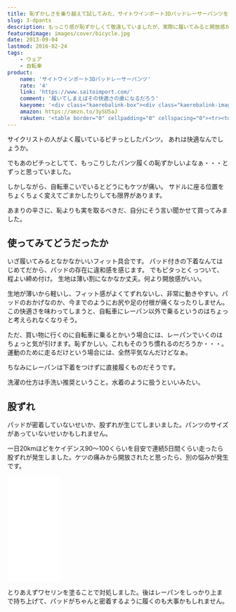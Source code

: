 ```yaml
---
title: 恥ずかしさを乗り越えて試してみた、サイトウインポート3Dパッドレーサーパンツをレビュー
slug: 3-dpants
description: もっこり感が恥ずかしくて敬遠していましたが、実際に履いてみると開放感があって気持ちいです。脚がすんなり動くのでスピードも出しやすく感じます。お尻の痛みに悩むサイクラーは恥ずかしさを乗り越えて一度使ってみてはどうでしょうか。
featuredimage: images/cover/bicycle.jpg
date: 2013-09-04
lastmod: 2016-02-24
tags: 
    - ウェア
    - 自転車
product:
    name: 'サイトウインポート3Dパッドレーサーパンツ'
    rate: '4'
    link: 'https://www.saitoimport.com/'
    comment: '履いてしまえばその快適さの虜になるだろう'
    kaeyome: '<div class="kaerebalink-box"><div class="kaerebalink-image"><a href="https://www.amazon.co.jp/exec/obidos/ASIN/B003O9W2XM/illusionspace-22/ref=nosim/" rel="nofollow" target="_blank"><img src="https://ecx.images-amazon.com/images/I/41IUz7LBY4L._SL160_.jpg" style="border: none;" /></a></div><div class="kaerebalink-info"><div class="kaerebalink-name"><a href="https://www.amazon.co.jp/exec/obidos/ASIN/B003O9W2XM/illusionspace-22/ref=nosim/" rel="nofollow" target="_blank">saitoimport(サイトウインポート) 3Dパッドレーサーパンツ (黒×ネイビーライン) M</a><div class="kaerebalink-powered-date">posted with <a href="https://kaereba.com" rel="nofollow" target="_blank">カエレバ</a></div></div><div class="kaerebalink-detail"></div><div class="kaerebalink-link1"><div class="shoplinkamazon"><a href="https://www.amazon.co.jp/gp/search?keywords=saitoimport%203D%83p%83b%83h%83%8C%81%5B%83T%81%5B%83p%83%93%83c&__mk_ja_JP=%83J%83%5E%83J%83i&tag=illusionspace-22" rel="nofollow" target="_blank" title="アマゾン" >Amazonで購入</a></div><div class="shoplinkrakuten"><a href="https://hb.afl.rakuten.co.jp/hgc/0e95387f.f2aef20d.0e953880.25e412bd/?pc=http%3A%2F%2Fsearch.rakuten.co.jp%2Fsearch%2Fmall%2Fsaitoimport%25203D%25E3%2583%2591%25E3%2583%2583%25E3%2583%2589%25E3%2583%25AC%25E3%2583%25BC%25E3%2582%25B5%25E3%2583%25BC%25E3%2583%2591%25E3%2583%25B3%25E3%2583%2584%2F-%2Ff.1-p.1-s.1-sf.0-st.A-v.2%3Fx%3D0%26scid%3Daf_ich_link_urltxt%26m%3Dhttp%3A%2F%2Fm.rakuten.co.jp%2F" rel="nofollow" target="_blank" title="楽天市場" >楽天市場で購入</a></div></div></div><div class="booklink-footer" style="clear: left"></div></div>'
    amazon: https://amzn.to/3ySU5aJ
    rakuten: '<table border="0" cellpadding="0" cellspacing="0"><tr><td valign="top"><div style="border:1px solid;margin:0px;padding:6px 0px;width:120px;text-align:center;float:left"><a href="https://hb.afl.rakuten.co.jp/hgc/11b1b320.319366a7.11b1b321.741dada8/?pc=http%3a%2f%2fitem.rakuten.co.jp%2fauc-saitoimport%2f10000000%2f%3fscid%3daf_link_tbl&m=http%3a%2f%2fm.rakuten.co.jp%2fauc-saitoimport%2fi%2f10000000%2f" target="_blank"><img src="https://hbb.afl.rakuten.co.jp/hgb/?pc=http%3a%2f%2fthumbnail.image.rakuten.co.jp%2f%400_mall%2fauc-saitoimport%2fcabinet%2fimg61352530.jpg%3f_ex%3d80x80&m=http%3a%2f%2fthumbnail.image.rakuten.co.jp%2f%400_mall%2fauc-saitoimport%2fcabinet%2fimg61352530.jpg%3f_ex%3d64x64" alt="saitoimport(サイトウインポート) ..." border="0" style="margin:0px;padding:0px"></a><p style="font-size:12px;line-height:1.4em;text-align:left;margin:0px;padding:2px 6px"><a href="https://hb.afl.rakuten.co.jp/hgc/11b1b320.319366a7.11b1b321.741dada8/?pc=http%3a%2f%2fitem.rakuten.co.jp%2fauc-saitoimport%2f10000000%2f%3fscid%3daf_link_tbl&m=http%3a%2f%2fm.rakuten.co.jp%2fauc-saitoimport%2fi%2f10000000%2f" target="_blank">saitoimport(サイトウインポート) ...</a></div></td></tr></table>'
---
```


サイクリストの人がよく履いているピチっとしたパンツ。
あれは快適なんでしょうか。

でもあのピチっとしてて、もっこりしたパンツ履くの恥ずかしいよなぁ・・・とずっと思っていました。

しかしながら、自転車こいでいるとどうにもケツが痛い。
サドルに座る位置をちょくちょく変えてごまかしたりしても限界があります。

あまりの辛さに、恥よりも実を取るべきだ、自分にそう言い聞かせて買ってみました。

## 使ってみてどうだったか

いざ履いてみるとなかなかいいフィット具合です。
パッド付きの下着なんてはじめてだから、パッドの存在に違和感を感じます。
でもピタっとくっついて、程よい締め付け。
生地は薄い割になかなか丈夫。何より開放感がいい。

生地が薄いから軽いし、フィット感がよくてずれないし、非常に動きやすい。パッドのおかげなのか、今までのようにお尻や足の付根が痛くなったりしません。この快適さを味わってしまうと、自転車にレーパン以外で乗るというのはちょっと考えられなくなりそう。

ただ、買い物に行くのに自転車に乗るとかいう場合には、レーパンでいくのはちょっと気が引けます。恥ずかしい。これもそのうち慣れるのだろうか・・・。運動のために走るだけという場合には、全然平気なんだけどなぁ。

ちなみにレーパンは下着をつけずに直接履くものだそうです。

洗濯の仕方は手洗い推奨ということ。水着のように扱うといいみたい。

## 股ずれ

パッドが密着していないせいか、股ずれが生じてしまいました。パンツのサイズがあっていないせいかもしれません。

一日20kmほどをケイデンス90〜100くらいを目安で連続5日間くらい走ったら股ずれが発生しました。ケツの痛みから開放されたと思ったら、別の悩みが発生です。

<iframe style="width:120px;height:240px;" marginwidth="0" marginheight="0" scrolling="no" frameborder="0" src="//rcm-fe.amazon-adsystem.com/e/cm?lt1=_blank&bc1=000000&IS2=1&bg1=FFFFFF&fc1=000000&lc1=0000FF&t=illusionspace-22&language=ja_JP&o=9&p=8&l=as4&m=amazon&f=ifr&ref=as_ss_li_til&asins=B002RT8GSA&linkId=969a6215e15a6d7cf4fa621ed4fdf2f4"></iframe>

とりあえずワセリンを塗ることで対処しました。後はレーパンをしっかり上まで持ち上げて、パッドがちゃんと密着するように履くのも大事かもしれません。
